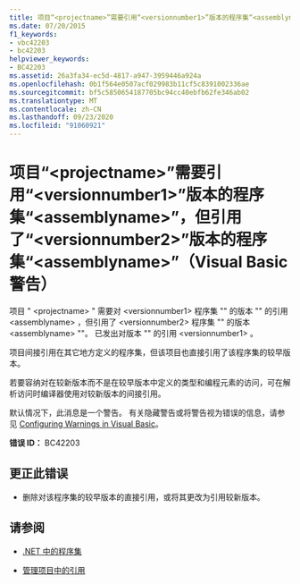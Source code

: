 ```yaml
---
title: 项目“<projectname>”需要引用“<versionnumber1>”版本的程序集“<assemblyname>”，但引用了“<versionnumber2>”版本的程序集“<assemblyname>”（Visual Basic 警告）
ms.date: 07/20/2015
f1_keywords:
- vbc42203
- bc42203
helpviewer_keywords:
- BC42203
ms.assetid: 26a3fa34-ec5d-4817-a947-3959446a924a
ms.openlocfilehash: 0b1f564e0507acf029983b11cf5c8391002336ae
ms.sourcegitcommit: bf5c5850654187705bc94cc40ebfb62fe346ab02
ms.translationtype: MT
ms.contentlocale: zh-CN
ms.lasthandoff: 09/23/2020
ms.locfileid: "91060921"
---
```

# <a name="project-projectname-requires-a-reference-to-version-versionnumber1-of-assembly-assemblyname-but-references-version-versionnumber2-of-assembly-assemblyname-visual-basic-warning"></a>项目“\<projectname>”需要引用“\<versionnumber1>”版本的程序集“\<assemblyname>”，但引用了“\<versionnumber2>”版本的程序集“\<assemblyname>”（Visual Basic 警告）

项目 " \<projectname> " 需要对 \<versionnumber1> 程序集 "" 的版本 "" 的引用 \<assemblyname> ，但引用了 \<versionnumber2> 程序集 "" 的版本 \<assemblyname> ""。 已发出对版本 "" 的引用 \<versionnumber1> 。  
  
 项目间接引用在其它地方定义的程序集，但该项目也直接引用了该程序集的较早版本。  
  
 若要容纳对在较新版本而不是在较早版本中定义的类型和编程元素的访问，可在解析访问时编译器使用对较新版本的间接引用。  
  
 默认情况下，此消息是一个警告。 有关隐藏警告或将警告视为错误的信息，请参见 [Configuring Warnings in Visual Basic](/visualstudio/ide/configuring-warnings-in-visual-basic)。  
  
 **错误 ID：** BC42203  
  
## <a name="to-correct-this-error"></a>更正此错误  
  
- 删除对该程序集的较早版本的直接引用，或将其更改为引用较新版本。  
  
## <a name="see-also"></a>请参阅

- [.NET 中的程序集](../../standard/assembly/index.md)

- [管理项目中的引用](/visualstudio/ide/managing-references-in-a-project)
